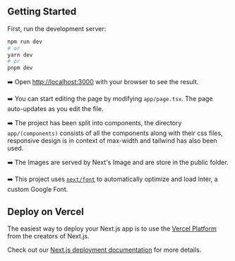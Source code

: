 ## Getting Started

First, run the development server:

```bash
npm run dev
# or
yarn dev
# or
pnpm dev
```

➡️ Open [http://localhost:3000](http://localhost:3000) with your browser to see the result.

➡️ You can start editing the page by modifying `app/page.tsx`. The page auto-updates as you edit the file.

➡️ The project has been split into components, the directory `app/(components)` consists of all the components along with their css files, responsive design is in context of max-width and tailwind has also been used.

➡️ The Images are served by Next's Image and are store in the public folder.

➡️ This project uses [`next/font`](https://nextjs.org/docs/basic-features/font-optimization) to automatically optimize and load Inter, a custom Google Font.


## Deploy on Vercel

The easiest way to deploy your Next.js app is to use the [Vercel Platform](https://vercel.com/new?utm_medium=default-template&filter=next.js&utm_source=create-next-app&utm_campaign=create-next-app-readme) from the creators of Next.js.

Check out our [Next.js deployment documentation](https://nextjs.org/docs/deployment) for more details.
